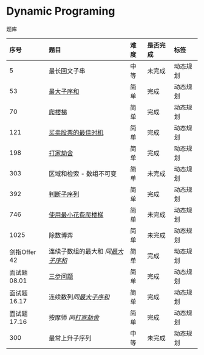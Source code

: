 # Dynamic Programing

题库

|序号|题目|难度|是否完成|标签|
|:--|:--|:--|:--|:--|
|5|最长回文子串|中等|未完成|动态规划|
|53|[最大子序和](https://github.com/ALOP150/leetcode-go/blob/master/dp/maxSubArray/README.md)|简单|完成|动态规划|
|70|[爬楼梯](https://github.com/ALOP150/leetcode-go/blob/master/dp/climbStairs/README.md)|简单|完成|动态规划|
|121|[买卖股票的最佳时机](https://github.com/ALOP150/leetcode-go/blob/master/dp/maxProfit/README.md)|简单|完成|动态规划|
|198|[打家劫舍](https://github.com/ALOP150/leetcode-go/blob/master/dp/rob/README.md)|简单|完成|动态规划|
|303|区域和检索 - 数组不可变  |简单|未完成|动态规划|
|392|[判断子序列](https://github.com/ALOP150/leetcode-go/blob/master/dp/isSubsequence/README.md)|简单|完成|动态规划|
|746|[使用最小花费爬楼梯](https://github.com/ALOP150/leetcode-go/blob/master/dp/minCostClimbingStairs/README.md) |简单|未完成|动态规划|
|1025|除数博弈 |简单|未完成|动态规划|
|剑指Offer 42|连续子数组的最大和 *同[最大子序和](https://github.com/ALOP150/leetcode-go/maxSubArray/master/dp/rob/README.md)*|简单|完成|动态规划|
|面试题 08.01|[三步问题](https://github.com/ALOP150/leetcode-go/blob/master/dp/waysToStep/README.md)|简单|完成|动态规划|
|面试题 16.17|连续数列*同[最大子序和](https://github.com/ALOP150/leetcode-go/maxSubArray/master/dp/rob/README.md)*|简单|完成|动态规划|
|面试题 17.16|按摩师 *同[打家劫舍](https://github.com/ALOP150/leetcode-go/blob/master/dp/rob/README.md)*|简单|完成|动态规划|
|300|最常上升子序列|中等|未完成|动态规划|